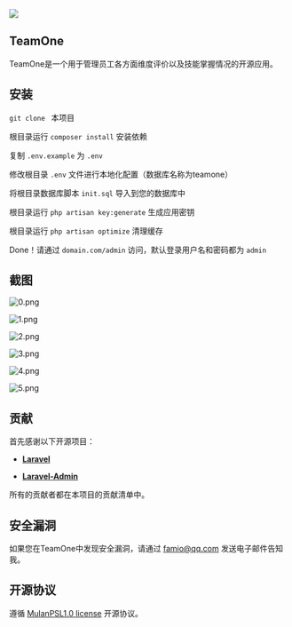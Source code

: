 <img src="https://images.gitee.com/uploads/images/2019/1020/180446_e3f18517_463895.jpeg">

## TeamOne

TeamOne是一个用于管理员工各方面维度评价以及技能掌握情况的开源应用。

## 安装

``` git clone  ``` 本项目

根目录运行 ``` composer install ``` 安装依赖

复制 ```.env.example``` 为 ```.env```

修改根目录 ```.env``` 文件进行本地化配置（数据库名称为teamone）

将根目录数据库脚本 ``` init.sql ``` 导入到您的数据库中

根目录运行 ``` php artisan key:generate ``` 生成应用密钥

根目录运行 ``` php artisan optimize ``` 清理缓存

Done！请通过 ```domain.com/admin``` 访问，默认登录用户名和密码都为 ```admin```

## 截图

![0.png](https://i.loli.net/2019/10/20/wQzgbOFfvj9hCt7.png)

![1.png](https://i.loli.net/2019/10/20/pFKvbX4172P9fh6.png)

![2.png](https://i.loli.net/2019/10/20/WUQR59LvK4tSfCu.png)

![3.png](https://i.loli.net/2019/10/20/Y7ViByxQ8fretOJ.png)

![4.png](https://i.loli.net/2019/10/20/ox9zljtCHPnaTc8.png)

![5.png](https://i.loli.net/2019/10/20/A3zlhOeviModuWf.png)

## 贡献

首先感谢以下开源项目：

- **[Laravel](https://laravel.com/)**

- **[Laravel-Admin](https://laravel-admin.org/)**


所有的贡献者都在本项目的贡献清单中。

## 安全漏洞

如果您在TeamOne中发现安全漏洞，请通过 [famio@qq.com](mailto:famio@qq.com) 发送电子邮件告知我。

## 开源协议

遵循 [MulanPSL1.0 license](https://license.coscl.org.cn/MulanPSL/) 开源协议。
